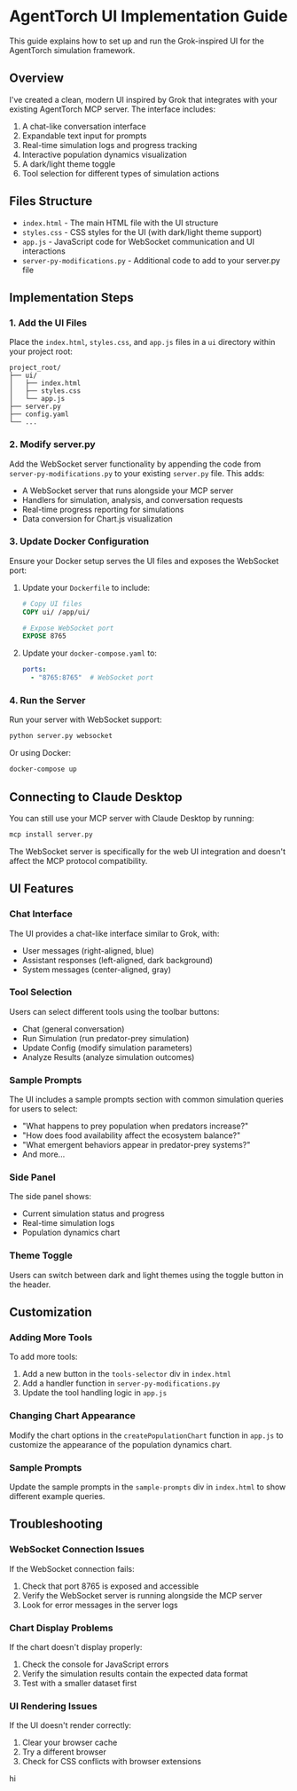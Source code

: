 # AgentTorch UI Implementation Guide

This guide explains how to set up and run the Grok-inspired UI for the AgentTorch simulation framework.

## Overview

I've created a clean, modern UI inspired by Grok that integrates with your existing AgentTorch MCP server. The interface includes:

1. A chat-like conversation interface
2. Expandable text input for prompts
3. Real-time simulation logs and progress tracking
4. Interactive population dynamics visualization
5. A dark/light theme toggle
6. Tool selection for different types of simulation actions

## Files Structure

- `index.html` - The main HTML file with the UI structure
- `styles.css` - CSS styles for the UI (with dark/light theme support)
- `app.js` - JavaScript code for WebSocket communication and UI interactions
- `server-py-modifications.py` - Additional code to add to your server.py file

## Implementation Steps

### 1. Add the UI Files

Place the `index.html`, `styles.css`, and `app.js` files in a `ui` directory within your project root:

```
project_root/
├── ui/
│   ├── index.html
│   ├── styles.css
│   └── app.js
├── server.py
├── config.yaml
└── ...
```

### 2. Modify server.py

Add the WebSocket server functionality by appending the code from `server-py-modifications.py` to your existing `server.py` file. This adds:

- A WebSocket server that runs alongside your MCP server
- Handlers for simulation, analysis, and conversation requests
- Real-time progress reporting for simulations
- Data conversion for Chart.js visualization

### 3. Update Docker Configuration

Ensure your Docker setup serves the UI files and exposes the WebSocket port:

1. Update your `Dockerfile` to include:
   ```dockerfile
   # Copy UI files
   COPY ui/ /app/ui/
   
   # Expose WebSocket port
   EXPOSE 8765
   ```

2. Update your `docker-compose.yaml` to:
   ```yaml
   ports:
     - "8765:8765"  # WebSocket port
   ```

### 4. Run the Server

Run your server with WebSocket support:

```bash
python server.py websocket
```

Or using Docker:

```bash
docker-compose up
```

## Connecting to Claude Desktop

You can still use your MCP server with Claude Desktop by running:

```bash
mcp install server.py
```

The WebSocket server is specifically for the web UI integration and doesn't affect the MCP protocol compatibility.

## UI Features

### Chat Interface

The UI provides a chat-like interface similar to Grok, with:
- User messages (right-aligned, blue)
- Assistant responses (left-aligned, dark background)
- System messages (center-aligned, gray)

### Tool Selection

Users can select different tools using the toolbar buttons:
- Chat (general conversation)
- Run Simulation (run predator-prey simulation)
- Update Config (modify simulation parameters)
- Analyze Results (analyze simulation outcomes)

### Sample Prompts

The UI includes a sample prompts section with common simulation queries for users to select:
- "What happens to prey population when predators increase?"
- "How does food availability affect the ecosystem balance?"
- "What emergent behaviors appear in predator-prey systems?"
- And more...

### Side Panel

The side panel shows:
- Current simulation status and progress
- Real-time simulation logs
- Population dynamics chart

### Theme Toggle

Users can switch between dark and light themes using the toggle button in the header.

## Customization

### Adding More Tools

To add more tools:

1. Add a new button in the `tools-selector` div in `index.html`
2. Add a handler function in `server-py-modifications.py`
3. Update the tool handling logic in `app.js`

### Changing Chart Appearance

Modify the chart options in the `createPopulationChart` function in `app.js` to customize the appearance of the population dynamics chart.

### Sample Prompts

Update the sample prompts in the `sample-prompts` div in `index.html` to show different example queries.

## Troubleshooting

### WebSocket Connection Issues

If the WebSocket connection fails:
1. Check that port 8765 is exposed and accessible
2. Verify the WebSocket server is running alongside the MCP server
3. Look for error messages in the server logs

### Chart Display Problems

If the chart doesn't display properly:
1. Check the console for JavaScript errors
2. Verify the simulation results contain the expected data format
3. Test with a smaller dataset first

### UI Rendering Issues

If the UI doesn't render correctly:
1. Clear your browser cache
2. Try a different browser
3. Check for CSS conflicts with browser extensions

hi